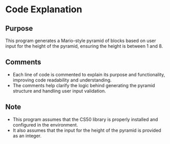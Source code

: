 # Code Explanation

## Purpose
This program generates a Mario-style pyramid of blocks based on user input for the height of the pyramid, ensuring the height is between 1 and 8.

## Comments
- Each line of code is commented to explain its purpose and functionality, improving code readability and understanding.
- The comments help clarify the logic behind generating the pyramid structure and handling user input validation.

## Note
- This program assumes that the CS50 library is properly installed and configured in the environment.
- It also assumes that the input for the height of the pyramid is provided as an integer.
